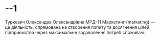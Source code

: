 # --1
Туркевич Олександра Олександрівна МРД-11
Маркетинг (marketing) — це діяльність, спрямована на створення попиту та досягнення цілей підприємства через максимальне задоволення потреб споживачі.
